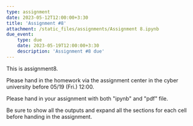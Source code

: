 ```yaml
---
type: assignment
date: 2023-05-12T12:00:00+3:30
title: 'Assignment #8'
attachment: /static_files/assignments/Assignment 8.ipynb
due_event: 
    type: due
    date: 2023-05-19T12:00:00+3:30
    description: 'Assignment #8 due'
---
```

This is assignment8.

Please hand in the homework via the assignment center in the cyber university before 05/19 (Fri.) 12:00.

Please hand in your assignment with both "ipynb" and "pdf" file.

Be sure to show all the outputs and expand all the sections for each cell before handing in the assignment.
